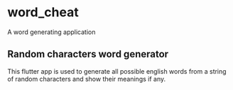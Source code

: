 # word_cheat

A word generating application 

## Random characters word generator

This flutter app is used to generate all possible english words from a string of random characters and show their meanings if any.
